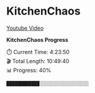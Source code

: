 # KitchenChaos

[Youtube Video](https://www.youtube.com/watch?v=AmGSEH7QcDg&t=3293s)

<!--progress-start-->

**KitchenChaos Progress**

⏱️ Current Time: 4:23:50  
🎬 Total Length: 10:49:40  
📊 Progress: 40%  

`████████████░░░░░░░░░░░░░░░░░░`


<!--progress-end-->
